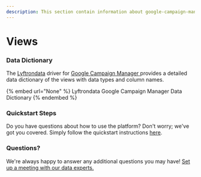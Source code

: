 ```yaml
---
description: This section contain information about google-campaign-manager connector views information
---
```


# Views

### Data Dictionary

The [Lyftrondata](https://www.lyftrondata.com/) driver for [Google Campaign Manager](None/)[ ](https://www.lyftrondata.com/integration/google-campaign-manager/)provides a detailed data dictionary of the views with data types and column names.

{% embed url="None" %}
Lyftrondata Google Campaign Manager Data Dictionary
{% endembed %}

### Quickstart Steps

Do you have questions about how to use the platform? Don't worry; we've got you covered. Simply follow the quickstart instructions [here](../README.md).

### Questions? <a href="#questions" id="questions"></a>

We're always happy to answer any additional questions you may have! [Set up a meeting with our data experts.](https://www.lyftrondata.com/book-a-meeting/)


